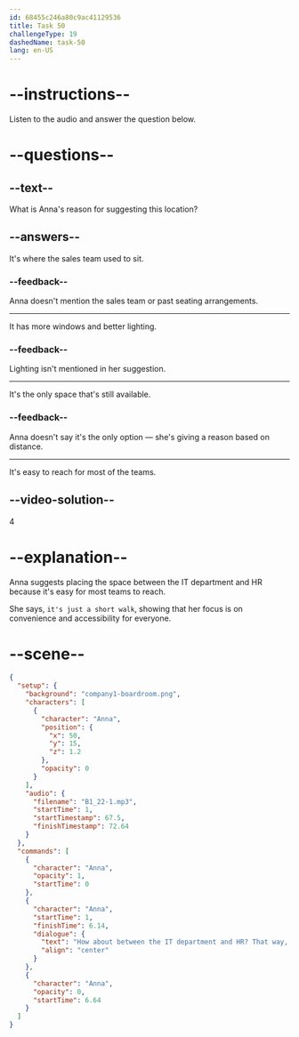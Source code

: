 ```yaml
---
id: 68455c246a80c9ac41129536
title: Task 50
challengeType: 19
dashedName: task-50
lang: en-US
---
```


<!-- (Audio) Anna: How about between the IT department and HR? That way, it's just a short walk for most teams. -->

# --instructions--

Listen to the audio and answer the question below.

# --questions--

## --text--

What is Anna's reason for suggesting this location?

## --answers--

It's where the sales team used to sit.

### --feedback--

Anna doesn't mention the sales team or past seating arrangements.

---

It has more windows and better lighting.

### --feedback--

Lighting isn't mentioned in her suggestion.

---

It's the only space that's still available.

### --feedback--

Anna doesn't say it's the only option — she's giving a reason based on distance.

---

It's easy to reach for most of the teams.

## --video-solution--

4

# --explanation--

Anna suggests placing the space between the IT department and HR because it's easy for most teams to reach.

She says, `it's just a short walk`, showing that her focus is on convenience and accessibility for everyone.

# --scene--

```json
{
  "setup": {
    "background": "company1-boardroom.png",
    "characters": [
      {
        "character": "Anna",
        "position": {
          "x": 50,
          "y": 15,
          "z": 1.2
        },
        "opacity": 0
      }
    ],
    "audio": {
      "filename": "B1_22-1.mp3",
      "startTime": 1,
      "startTimestamp": 67.5,
      "finishTimestamp": 72.64
    }
  },
  "commands": [
    {
      "character": "Anna",
      "opacity": 1,
      "startTime": 0
    },
    {
      "character": "Anna",
      "startTime": 1,
      "finishTime": 6.14,
      "dialogue": {
        "text": "How about between the IT department and HR? That way, it's just a short walk for most teams.",
        "align": "center"
      }
    },
    {
      "character": "Anna",
      "opacity": 0,
      "startTime": 6.64
    }
  ]
}
```

